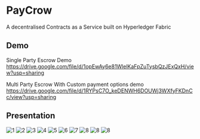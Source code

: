 
# PayCrow

A decentralised Contracts as a Service built on Hyperledger Fabric

## Demo

Single Party Escrow Demo 
https://drive.google.com/file/d/1opEwAy6e81WlelKaFpZuTysbQzJExQxH/view?usp=sharing

Multi Party Escrow With Custom payment options demo
https://drive.google.com/file/d/1RYPsC7O_keDENWH6DOUWj3WXfyFKDnCc/view?usp=sharing

## Presentation

![1](https://github.com/vinaysingh8866/EscrowBazzar/blob/master/presentation/PayCrow1.png?raw=true)
![2](https://github.com/vinaysingh8866/EscrowBazzar/blob/master/presentation/P2.png?raw=true)
![3](https://github.com/vinaysingh8866/EscrowBazzar/blob/master/presentation/P3.png?raw=true)
![4](https://github.com/vinaysingh8866/EscrowBazzar/blob/master/presentation/P4.png?raw=true)
![5](https://github.com/vinaysingh8866/EscrowBazzar/blob/master/presentation/P5.png?raw=true)
![6](https://github.com/vinaysingh8866/EscrowBazzar/blob/master/presentation/P6.png?raw=true)
![7](https://github.com/vinaysingh8866/EscrowBazzar/blob/master/presentation/P7.png?raw=true)
![8](https://github.com/vinaysingh8866/EscrowBazzar/blob/master/presentation/P8.png?raw=true)
![8](https://github.com/vinaysingh8866/EscrowBazzar/blob/master/presentation/P9.png?raw=true)
![8](https://github.com/vinaysingh8866/EscrowBazzar/blob/master/presentation/P10.png?raw=true)
